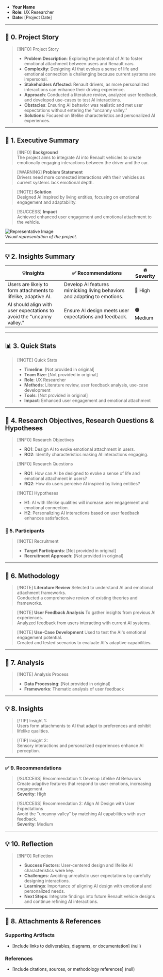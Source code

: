 
- **Your Name**  
- **Role**: UX Researcher  
- **Date**: [Project Date]

---

## 📖 **0. Project Story**

> [!INFO] Project Story  
> - **Problem Description**: Exploring the potential of AI to foster emotional attachment between users and Renault cars.  
> - **Complexity**: Designing AI that evokes a sense of life and emotional connection is challenging because current systems are impersonal.  
> - **Stakeholders Affected**: Renault drivers, as more personalized interactions can enhance their driving experience.  
> - **Approach**: Conducted a literature review, analyzed user feedback, and developed use-cases to test AI interactions.  
> - **Obstacles**: Ensuring AI behavior was realistic and met user expectations without entering the "uncanny valley."  
> - **Solutions**: Focused on lifelike characteristics and personalized AI experiences.  

---

## 💬 **1. Executive Summary**

> [!INFO] **Background**  
> The project aims to integrate AI into Renault vehicles to create emotionally engaging interactions between the driver and the car.

> [!WARNING] **Problem Statement**  
> Drivers need more connected interactions with their vehicles as current systems lack emotional depth.

> [!NOTE] **Solution**  
> Designed AI inspired by living entities, focusing on emotional engagement and adaptability.

> [!SUCCESS] **Impact**  
> Achieved enhanced user engagement and emotional attachment to the vehicle.

![Representative Image](https://via.placeholder.com/300)  
*Visual representation of the project.*

---

## 💡 **2. Insights Summary**

| 💡**Insights**                                                        | ✅ Recommendations                                                         | 🔥 Severity                  |
| --------------------------------------------------------------------- | ------------------------------------------------------------------------- | ---------------------------- |
| Users are likely to form attachments to lifelike, adaptive AI.        | Develop AI features mimicking living behaviors and adapting to emotions.  | 🔴 High                      |
| AI should align with user expectations to avoid the "uncanny valley." | Ensure AI design meets user expectations and feedback.                    | 🟠 Medium                    |

---

## 📊 **3. Quick Stats**

> [!NOTE] Quick Stats  
> - **Timeline**: [Not provided in original]  
> - **Team Size**: [Not provided in original]  
> - **Role**: UX Researcher  
> - **Methods**: Literature review, user feedback analysis, use-case development  
> - **Tools**: [Not provided in original]  
> - **Impact**: Enhanced user engagement and emotional attachment  

---

## 🎯 **4. Research Objectives, Research Questions & Hypotheses**

> [!INFO] Research Objectives   
>   - **RO1**: Design AI to evoke emotional attachment in users.  
>   - **RO2**: Identify characteristics making AI interactions engaging.  

> [!INFO] Research Questions  
>   - **RQ1**: How can AI be designed to evoke a sense of life and emotional attachment in users?  
>   - **RQ2**: How do users perceive AI inspired by living entities?  

> [!NOTE] Hypotheses  
> - **H1**: AI with lifelike qualities will increase user engagement and emotional connection.  
> - **H2**: Personalizing AI interactions based on user feedback enhances satisfaction.  

### 👥 5. **Participants**

> [!NOTE] Recruitment  
> - **Target Participants**: [Not provided in original]  
> - **Recruitment Approach**: [Not provided in original]  

---

## 🧪 6. **Methodology**

> [!NOTE] **Literature Review**
> Selected to understand AI and emotional attachment frameworks.  
> Conducted a comprehensive review of existing theories and frameworks.  

> [!NOTE] **User Feedback Analysis**
> To gather insights from previous AI experiences.  
> Analyzed feedback from users interacting with current AI systems.  

> [!NOTE] **Use-Case Development**
> Used to test the AI's emotional engagement potential.  
> Created and tested scenarios to evaluate AI's adaptive capabilities.  

---

## 🔬 **7. Analysis**

> [!NOTE] Analysis Process  
> - **Data Processing**: [Not provided in original]  
> - **Frameworks**: Thematic analysis of user feedback  

---

## 💡 **8. Insights**

> [!TIP] Insight 1:  
> Users form attachments to AI that adapt to preferences and exhibit lifelike qualities.

> [!TIP] Insight 2:  
> Sensory interactions and personalized experiences enhance AI perception.

---

### ✅ 9. **Recommendations**

> [!SUCCESS] Recommendation 1: Develop Lifelike AI Behaviors  
> Create adaptive features that respond to user emotions, increasing engagement.  
> **Severity**: High  

> [!SUCCESS] Recommendation 2: Align AI Design with User Expectations  
> Avoid the "uncanny valley" by matching AI capabilities with user feedback.  
> **Severity**: Medium  

---

## 💡 **10. Reflection**

> [!INFO] Reflection  
> - **Success Factors**: User-centered design and lifelike AI characteristics were key.  
> - **Challenges**: Avoiding unrealistic user expectations by carefully designing interactions.  
> - **Learnings**: Importance of aligning AI design with emotional and personalized needs.  
> - **Next Steps**: Integrate findings into future Renault vehicle designs and continue refining AI interactions.  

---

## 📎 **8. Attachments & References**

### **Supporting Artifacts**
- [Include links to deliverables, diagrams, or documentation] (null)

### **References**
- [Include citations, sources, or methodology references] (null)
